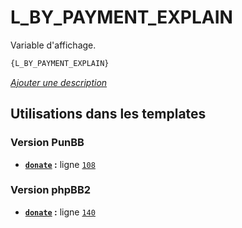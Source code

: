 # L_BY_PAYMENT_EXPLAIN


Variable d'affichage.

```html
{L_BY_PAYMENT_EXPLAIN}
```

[*Ajouter une description*](https://fa-tvars.appspot.com/var/L_BY_PAYMENT_EXPLAIN)

## Utilisations dans les templates

### Version PunBB
* __[`donate`](../tpl/var/punbb/donate.md#readme) :__ ligne [`108`](../tpl/src/punbb/donate.tpl#L108)

### Version phpBB2
* __[`donate`](../tpl/var/subsilver/donate.md#readme) :__ ligne [`140`](../tpl/src/subsilver/donate.tpl#L140)